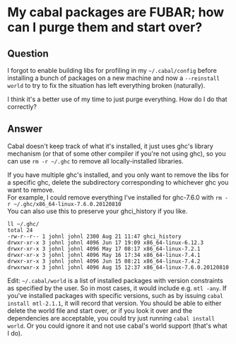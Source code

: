 
# My cabal packages are FUBAR; how can I purge them and start over?

## Question
        
I forgot to enable building libs for profiling in my `~/.cabal/config` before installing a bunch of packages on a new machine and now a `--reinstall world` to try to fix the situation has left everything broken (naturally).

I think it's a better use of my time to just purge everything. How do I do that correctly?

## Answer
        
Cabal doesn't keep track of what it's installed, it just uses ghc's library mechanism (or that of some other compiler if you're not using ghc), so you can use `rm -r ~/.ghc` to remove all locally-installed libraries.

If you have multiple ghc's installed, and you only want to remove the libs for a specific ghc, delete the subdirectory corresponding to whichever ghc you want to remove.  
For example, I could remove everything I've installed for ghc-7.6.0 with `rm -r ~/.ghc/x86_64-linux-7.6.0.20120810`  
You can also use this to preserve your ghci_history if you like.

    ll ~/.ghc/
    total 24
    -rw-r--r-- 1 johnl johnl 2300 Aug 21 11:47 ghci_history
    drwxr-xr-x 3 johnl johnl 4096 Jun 17 19:09 x86_64-linux-6.12.3
    drwxr-xr-x 3 johnl johnl 4096 May 17 08:17 x86_64-linux-7.2.1
    drwxr-xr-x 3 johnl johnl 4096 May 16 17:34 x86_64-linux-7.4.1
    drwxr-xr-x 3 johnl johnl 4096 Jun 15 08:21 x86_64-linux-7.4.2
    drwxrwxr-x 3 johnl johnl 4096 Aug 15 12:37 x86_64-linux-7.6.0.20120810
    

Edit: `~/.cabal/world` is a list of installed packages with version constraints as specified by the user. So in most cases, it would include e.g. `mtl -any`. If you've installed packages with specific versions, such as by issuing `cabal install mtl-2.1.1`, it will record that version. You should be able to either delete the world file and start over, or if you look it over and the dependencies are acceptable, you could try just running `cabal install world`. Or you could ignore it and not use cabal's world support (that's what I do).
